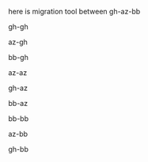 here is migration tool between gh-az-bb

gh-gh

az-gh

bb-gh

az-az

gh-az

bb-az

bb-bb

az-bb

gh-bb